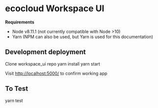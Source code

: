 # ecocloud Workspace UI

**Requirements**
 - Node v8.11.1 (not currently compatible with Node >10)
 - Yarn (NPM can also be used, but Yarn is used for this documentation)


## Development deployment

Clone workspace_ui repo
yarn install
yarn start

Visit [http://localhost:5000/](http://localhost:5000/) to confirm working app

## To Test
yarn test
